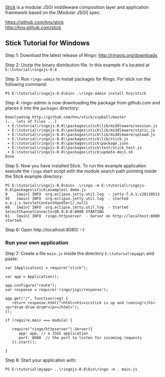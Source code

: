 [Stick] is a modular JSGI middleware composition layer and application framework based on the [Modular JSGI] spec.

<https://github.com/hns/stick>    
<http://hns.github.com/stick>

[Stick]: http://hns.github.com/stick/

## Stick Tutorial for Windows

Step 1: Download the latest release of Ringo: http://ringojs.org/downloads

Step 2: Unzip the binary distribution file. In this example it's located at `E:\tutorial\ringojs-0.8`

Step 3: Run `ringo-admin` to install packages for Ringo. For stick run the following command:

    PS E:\tutorial\ringojs-0.8\bin> .\ringo-admin install hns/stick

Step 4: ringo-admin is now downloading the package from github.com and places it into the `packages` directory:

    Downloading http://github.com/hns/stick/zipball/master
    [... lots of files ...]
     + E:\tutorial\ringojs-0.8\\packages\stick\lib/middleware/session.js
     + E:\tutorial\ringojs-0.8\\packages\stick\lib/middleware/static.js
     + E:\tutorial\ringojs-0.8\\packages\stick\lib/middleware/upload.js
     + E:\tutorial\ringojs-0.8\\packages\stick\lib/stick.js
     + E:\tutorial\ringojs-0.8\\packages\stick\package.json
     + E:\tutorial\ringojs-0.8\\packages\stick\test/stick_test.js
     + E:\tutorial\ringojs-0.8\\packages\stick\update-docs.sh
    Done

Step 5: Now you have installed Stick. To run the example application execute the `ringo` start script with the module search path pointing inside the Stick example directory:

    PS E:\tutorial\ringojs-0.8\bin> .\ringo -m E:\tutorial\ringojs-0.8\packages\stick\examples\ demo.js
    0    [main] INFO  org.eclipse.jetty.util.log  - jetty-7.4.1.v20110513
    45   [main] INFO  org.eclipse.jetty.util.log  - started o.e.j.s.ServletContextHandler{/,null}
    60   [main] INFO  org.eclipse.jetty.util.log  - Started SelectChannelConnector@0.0.0.0:8080 STARTING
    61   [main] INFO  ringo.httpserver  - Server on http://localhost:8080 started.

Step 6: Open http://localhost:8080/ :-)

### Run your own application

Step 7: Create a file `main.js` inside the directory `E:\tutorial\myapp\` and paste:

    var {Application} = require("stick");    

    var app = Application();    

    app.configure("route");
    var response = require('ringo/jsgi/response');    

    app.get("/", function(req) {
       return response.html("<html><h1>vicstick is up and running!</h1><p>*drum drum drum*</p></html>");
    });    

    if (require.main === module) {
       
       require("ringo/httpserver").Server({
          app: app, // a JSGI application
          port: 8080  // the port to listen for incoming requests
       }).start();
       
    }

Step 8: Start your application with:

    PS E:\tutorial\myapp> ..\ringojs-0.8\bin\ringo -m . main.js